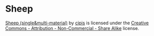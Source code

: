 # Sheep

[Sheep (single&multi-material)](https://www.thingiverse.com/thing:2954475) by [cipis](https://www.thingiverse.com/cipis) is licensed under the [Creative Commons - Attribution - Non-Commercial - Share Alike](https://creativecommons.org/licenses/by-nc-sa/4.0/) license.
